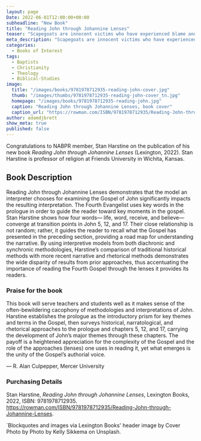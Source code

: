 ```yaml
---
layout: page
Date: 2022-06-01T12:00:00+00:00
subheadline: "New Book"
title: "Reading John through Johannine Lenses"
teaser: "Scapegoats are innocent victims who have experienced blame and violence at the hands of society."
meta_description: "Scapegoats are innocent victims who have experienced blame and violence at the hands of society."
categories:
  - Books of Interest
tags:
  - Baptists
  - Christianity
  - Theology
  - Biblical-Studies
image:
  title: "/images/books/9781978712935-reading-john-cover.jpg"
  thumb: "/images/thumbs/9781978712935-reading-john-cover_tn.jpg"
  homepage: "/images/books/9781978712935-reading-john.jpg"
  caption: "Reading John through Johannine Lenses, book cover"
  caption_url: "https://rowman.com/ISBN/9781978712935/Reading-John-through-Johannine-Lenses"
author: adamdjbrett
show_meta: true
published: false
---
```

Congratulations to NABPR member, Stan Harstine on the publication of his new book _Reading John through Johannine Lenses_ (Lexington, 2022). Stan Harstine is professor of religion at Friends University in Wichita, Kansas.

## Book Description

Reading John through Johannine Lenses demonstrates that the model an interpreter chooses for examining the Gospel of John significantly impacts the resulting interpretation. The Fourth Evangelist uses key words in the prologue in order to guide the reader toward key moments in the gospel. Stan Harstine shows how four words— life, word, receive, and believe— converge at transition points in John 5, 12, and 17. Their close relationship is not random; rather, it guides the reader to recall what the Gospel has presented in the preceding section, providing a road map for understanding the narrative. By using interpretive models from both diachronic and synchronic methodologies, Harstine’s comparison of traditional historical methods with more recent narrative and rhetorical methods demonstrates the wide disparity of results from prior approaches, thus accentuating the importance of reading the Fourth Gospel through the lenses it provides its readers.


### Praise for the book
This book will serve teachers and students well as it makes sense of the often-bewildering cacophony of methodologies and interpretations of John. Harstine establishes the prologue as the introductory prism for key themes and terms in the Gospel, then surveys historical, narratological, and rhetorical approaches to the prologue and chapters 5, 12, and 17, carrying the development of John’s major themes through these chapters. The payoff is a heightened appreciation for the complexity of the Gospel and the role of the approaches (lenses) one uses in reading it, yet what emerges is the unity of the Gospel’s authorial voice.


— R. Alan Culpepper, Mercer University


### Purchasing Details
Stan Harstine, _Reading John through Johannine Lenses_, Lexington Books, 2022, ISBN: 9781978712935.
<https://rowman.com/ISBN/9781978712935/Reading-John-through-Johannine-Lenses>.


`Blockquotes and images via Lexington Books'
header image by Cover Photo by Photo by Kelly Sikkema on Unsplash.
